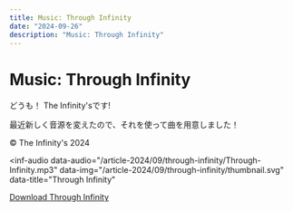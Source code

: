 ```yaml
---
title: Music: Through Infinity
date: "2024-09-26"
description: "Music: Through Infinity"
---
```


# Music: Through Infinity
どうも！ The Infinity&apos;sです!

最近新しく音源を変えたので、それを使って曲を用意しました！

&copy; The Infinity&apos;s 2024

<inf-audio
  data-audio="/article-2024/09/through-infinity/Through-Infinity.mp3"
  data-img="/article-2024/09/through-infinity/thumbnail.svg"
  data-title="Through Infinity"
></inf-audio>
<a href="./Through-Infinity.mp3"> Download Through Infinity</a>

